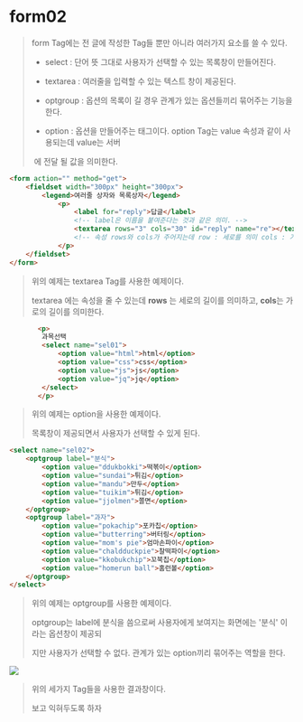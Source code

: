 # form02

>form Tag에는 전 글에 작성한 Tag들 뿐만 아니라 여러가지 요소를 쓸 수 있다.
>
>- select : 단어 뜻 그대로 사용자가 선택할 수 있는 목록창이 만들어진다.
>
>- textarea : 여러줄을 입력할 수 있는 텍스트 창이 제공된다.
>
>- optgroup : 옵션의 목록이 길 경우 관계가 있는 옵션들끼리 묶어주는 기능을 한다.
>
>- option : 옵션을 만들어주는 태그이다. option Tag는 value 속성과 같이 사용되는데 value는 서버             
>
>  ​               에 전달 될 값을 의미한다.

```html
<form action="" method="get">
    <fieldset width="300px" height="300px">
        <legend>여러줄 상자와 목록상자</legend>
        	<p>
                <label for="reply">답글</label>
                <!-- label은 이름을 붙여준다는 것과 같은 의미. -->
                <textarea rows="3" cols="30" id="reply" name="re"></textarea>
                <!-- 속성 rows와 cols가 주어지는데 row : 세로를 의미 cols : 가로를 의미-->
            </p>
    </fieldset>
</form>
```

>위의 예제는 textarea Tag를 사용한 예제이다.
>
>textarea 에는 속성을 줄 수 있는데 **rows** 는 세로의 길이를 의미하고, **cols**는 가로의 길이를 의미한다.

```html
       <p>
		과목선택
        <select name="sel01">
            <option value="html">html</option>
            <option value="css">css</option>
            <option value="js">js</option>
            <option value="jq">jq</option>
        </select>
       </p>
```

>위의 예제는 option을 사용한 예제이다.
>
>목록창이 제공되면서 사용자가 선택할 수 있게 된다.

```html
<select name="sel02">
    <optgroup label="분식">
        <option value="ddukbokki">떡볶이</option>
        <option value="sundai">튀김</option>
        <option value="mandu">만두</option>
        <option value="tuikim">튀김</option>
        <option value="jjolmen">쫄면</option>
    </optgroup>
    <optgroup label="과자">
    	<option value="pokachip">포카칩</option>
        <option value="butterring">버터링</option>
        <option value="mom's pie">엄마손파이</option>
        <option value="chaldduckpie">찰떡파이</option>
        <option value="kkobukchip">꼬북칩</option>
        <option value="homerun ball">홈런볼</option>
    </optgroup>
</select>
```

>위의 예제는 optgroup를 사용한 예제이다.
>
>optgroup는 label에 분식을 씀으로써 사용자에게 보여지는 화면에는 '분식' 이라는 옵션창이 제공되
>
>지만 사용자가 선택할 수 없다. 관계가 있는 option끼리 묶어주는 역할을 한다.

![](https://postfiles.pstatic.net/MjAyMDA2MTRfMTM3/MDAxNTkyMDcyNzU3Mjc2.Jp8hme3LGGnE8IwrrEgREI_Oy3Z25--Q001QPGaBQN8g.O2HlU48JvREdD4ksUhIXN-MxMOPRG5ga01CSvt950pcg.PNG.rgusqls/image.png?type=w773)

>위의 세가지 Tag들을 사용한 결과창이다.
>
>보고 익혀두도록 하자